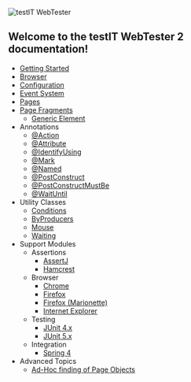 ![testIT WebTester](images/logo-650x157.png)

## Welcome to the testIT WebTester 2 documentation!

- [Getting Started](chapters/gettingstarted.md)
- [Browser](chapters/browser.md)
- [Configuration](chapters/configuration.md)
- [Event System](chapters/event-system.md)
- [Pages](chapters/page.md)
- [Page Fragments](chapters/page-fragment.md)
  - [Generic Element](chapters/generic-element.md)
- Annotations
  - [@Action](chapters/annotation-action.md)
  - [@Attribute](chapters/annotation-attribute.md)
  - [@IdentifyUsing](chapters/annotation-identify-using.md)
  - [@Mark](chapters/annotation-mark.md)
  - [@Named](chapters/annotation-named.md)
  - [@PostConstruct](chapters/annotation-post-construct.md)
  - [@PostConstructMustBe](chapters/annotation-post-construct-must-be.md)
  - [@WaitUntil](chapters/annotation-wait-until.md)
- Utility Classes
  - [Conditions](chapters/conditions.md)
  - [ByProducers](chapters/by-producers.md)
  - [Mouse](chapters/mouse.md)
  - [Waiting](chapters/waiting.md)
- Support Modules
  - Assertions
    - [AssertJ](chapters/support-assertj3.md)
    - [Hamcrest](chapters/support-hamcrest.md)
  - Browser
    - [Chrome](chapters/support-chrome.md)
    - [Firefox](chapters/support-firefox.md)
    - [Firefox (Marionette)](chapters/support-marionette.md)
    - [Internet Explorer](chapters/support-ie.md)
  - Testing
    - [JUnit 4.x](chapters/support-junit4.md)
    - [JUnit 5.x](chapters/support-junit5.md)
  - Integration
    - [Spring 4](chapters/support-spring4.md)
- Advanced Topics
  - [Ad-Hoc finding of Page Objects](chapters/ad-hoc-find.md)
